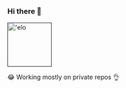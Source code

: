 ### Hi there 👋

<!--
**kraken-a/kraken-a** is a ✨ _special_ ✨ repository because its `README.md` (this file) appears on your GitHub profile.

Here are some ideas to get you started:

- 🔭 I’m currently working on ...
- 🌱 I’m currently learning ...
- 👯 I’m looking to collaborate on ...
- 🤔 I’m looking for help with ...
- 💬 Ask me about ...
- 📫 How to reach me: ...
- 😄 Pronouns: ...
- ⚡ Fun fact: ...

-->

[<img src="https://i.pinimg.com/originals/4c/23/63/4c236364db3543337354bc3acc1fe792.gif" height="100em" align="center" alt="'elo" title="'elo"/>]()

😂 Working mostly on private repos :ok_hand:
